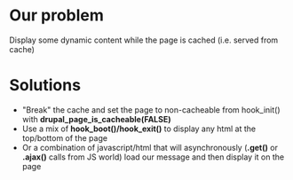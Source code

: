 Our problem
===========
Display some dynamic content while the page is cached (i.e. served from cache)


Solutions
===========
- "Break" the cache and set the page to non-cacheable from hook_init() with **drupal_page_is_cacheable(FALSE)**
- Use a mix of **hook_boot()/hook_exit()** to display any html at the top/bottom of the page
- Or a combination of javascript/html that will asynchronously (**.get()** or **.ajax()** calls from JS world)
  load our message and then display it on the page